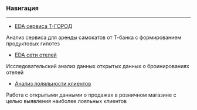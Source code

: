 
### Навигация
----
* [EDA сервиса Т-ГОРОД](https://github.com/Alexander-768/Ml_and_EDA_analysis/blob/main/EDA/EDA%20Т-Банк%20Город.ipynb)

Анализ сервиса для аренды самокатов от Т-банка с формированием продуктовых гипотез

* [EDA сети отелей](https://github.com/Alexander-768/Ml_and_EDA_analysis/blob/main/EDA/hotel_booking_analysis.ipynb)

Исследовательский анализ данных открытых данных о броинированиях отелей

* [Анализ лоляльности клиентов](https://github.com/Alexander-768/Ml_and_EDA_analysis/blob/main/EDA/loyalty_analysis.ipynb)

Работа с открытыми данными о продажах в розничном магазине с целью выявления наиболее лояльных клиентов
